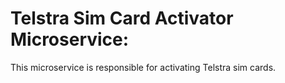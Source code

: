 # Telstra Sim Card Activator Microservice:

This microservice is responsible for activating Telstra sim cards.